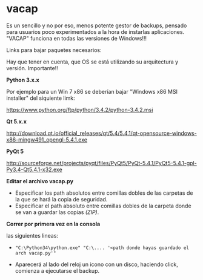 # vacap

Es un sencillo y no por eso, menos potente gestor de backups, pensado para usuarios poco experimentados a la hora de instarlas aplicaciones. "VACAP" funciona en todas las versiones de Windows!!!


Links para bajar paquetes necesarios: 

Hay que tener en cuenta, que OS se está utilizando su arquitectura y versión. Importante!!


**Python 3.x.x**

Por ejemplo para un Win 7 x86 se deberían bajar "Windows x86 MSI installer" del siquiente limk:

 https://www.python.org/ftp/python/3.4.2/python-3.4.2.msi



**Qt 5.x.x**

http://download.qt.io/official_releases/qt/5.4/5.4.1/qt-opensource-windows-x86-mingw491_opengl-5.4.1.exe

**PyQt 5**

http://sourceforge.net/projects/pyqt/files/PyQt5/PyQt-5.4.1/PyQt5-5.4.1-gpl-Py3.4-Qt5.4.1-x32.exe

**Editar el archivo vacap.py** 

- Especificar los path absolutos entre comillas dobles de las carpetas de la que se hará la copia de seguridad.
- Especificar el path absoluto entre comillas dobles de la carpeta donde se van a guardar las copias *(ZIP)*.



**Correr por primera vez en la consola**

las siguientes lineas:
  
  - `"C:\Python34\python.exe" "C:\.... '<path donde hayas guardado el arch vacap.py'"`
  
  - Aparecerá al lado del reloj un icono con un disco, haciendo click, comienza a ejecutarse el backup.
